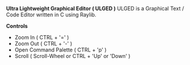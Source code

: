 **Ultra Lightweight Graphical Editor ( ULGED )**
ULGED is a Graphical Text / Code Editor written in C using Raylib.

**Controls**
- Zoom In ( CTRL + '=' )
- Zoom Out ( CTRL + '-' )
- Open Command Palette ( CTRL + 'p' )
- Scroll ( Scroll-Wheel or CTRL + 'Up' or 'Down' )
